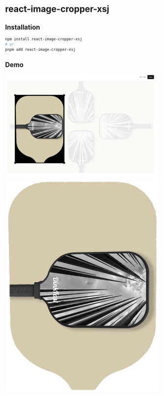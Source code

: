 # react-image-cropper-xsj

## Installation

```bash
npm install react-image-cropper-xsj
# or
pnpm add react-image-cropper-xsj
```

## Demo

![demo](./src/assets/ed424a0f7aa28819ede6f197a13b95e.png)
![demo](./src/assets/968a6d73ae4559ae8acfde2d8d78e54.png)
